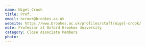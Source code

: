 ```yaml
---
name: Nigel Crook
title: Prof.
email: ncrook@brookes.ac.uk
website: https://www.brookes.ac.uk/profiles/staff/nigel-crook/
note: Professor at Oxford Brookes University
category: Close Associate Members
photo: 
---
```

